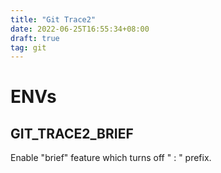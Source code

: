 ```yaml
---
title: "Git Trace2"
date: 2022-06-25T16:55:34+08:00
draft: true
tag: git
---
```


# ENVs


## GIT_TRACE2_BRIEF

 Enable "brief" feature which turns off "<clock> <file>:<line> " prefix.

